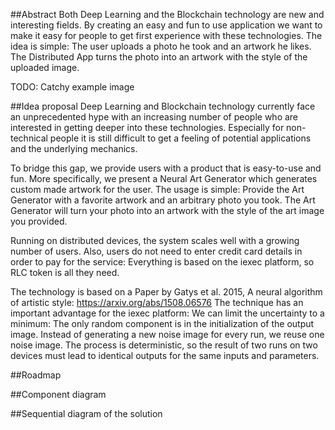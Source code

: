 
##Abstract
Both Deep Learning and the Blockchain technology are new and interesting fields.
By creating an easy and fun to use application we want to make it easy for people to get first experience with these technologies.
The idea is simple: The user uploads a photo he took and an artwork he likes. The Distributed App turns the photo into an artwork with the style of the uploaded image.

TODO: Catchy example image

##Idea proposal
Deep Learning and Blockchain technology currently face an unprecedented hype with an increasing number 
of people who are interested in getting deeper into these technologies.
Especially for non-technical people it is still difficult to get a feeling of potential applications and 
the underlying mechanics.

To bridge this gap, we provide users with a product that is easy-to-use and fun.
More specifically, we present a Neural Art Generator which generates custom made artwork for the user.
The usage is simple: Provide the Art Generator with a favorite artwork and an arbitrary photo you took.
The Art Generator will turn your photo into an artwork with the style of the art image you provided.

Running on distributed devices, the system scales well with a growing number of users.
Also, users do not need to enter credit card details in order to pay for the service:
Everything is based on the iexec platform, so RLC token is all they need.

The technology is based on a Paper by Gatys et al. 2015, A neural algorithm of artistic style:
https://arxiv.org/abs/1508.06576 
The technique has an important advantage for the iexec platform:
We can limit the uncertainty to a minimum: The only random component is in the initialization of the output image. Instead of generating a new noise image for every run, we reuse one noise image.
The process is deterministic, so the result of two runs on two devices must lead to identical outputs for the same inputs and parameters.

##Roadmap


##Component diagram


##Sequential diagram of the solution


